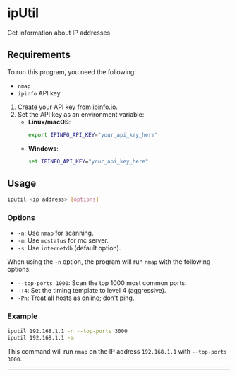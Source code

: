 # ipUtil
Get information about IP addresses

## Requirements
To run this program, you need the following:
- `nmap`
- `ipinfo` API key
1. Create your API key from [ipinfo.io](https://ipinfo.io/).
2. Set the API key as an environment variable:
   - **Linux/macOS**:
     ```sh
     export IPINFO_API_KEY="your_api_key_here"
     ```
   - **Windows**:
     ```cmd
     set IPINFO_API_KEY="your_api_key_here"
     ```
## Usage
```sh
iputil <ip address> [options]
```

### Options
- `-n`: Use `nmap` for scanning.
- `-m`: Use `mcstatus` for mc server.
- `-s`: Use `internetdb` (default option).

When using the `-n` option, the program will run `nmap` with the following options:

- `--top-ports 1000`: Scan the top 1000 most common ports.
- `-T4`: Set the timing template to level 4 (aggressive).
- `-Pn`: Treat all hosts as online; don't ping.

### Example
```sh
iputil 192.168.1.1 -n --top-ports 3000
iputil 192.168.1.1 -m
```

This command will run `nmap` on the IP address `192.168.1.1` with `--top-ports 3000`.

---
